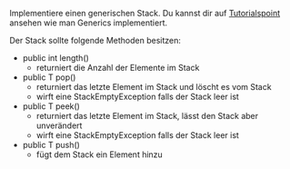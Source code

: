 Implementiere einen generischen Stack. Du kannst dir auf [Tutorialspoint](https://www.tutorialspoint.com/java/java_generics.htm) ansehen wie man Generics implementiert.

Der Stack sollte folgende Methoden besitzen: 
* public int length() 
    * returniert die Anzahl der Elemente im Stack
* public T pop() 
    * returniert das letzte Element im Stack und löscht es vom Stack
    * wirft eine StackEmptyException falls der Stack leer ist
* public T peek() 
    * returniert das letzte Element im Stack, lässt den Stack aber unverändert
    * wirft eine StackEmptyException falls der Stack leer ist
* public T push() 
    * fügt dem Stack ein Element hinzu
